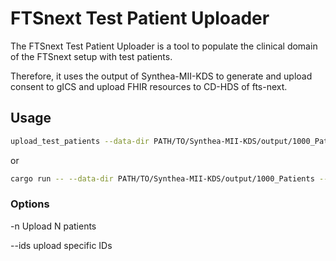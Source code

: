 # FTSnext Test Patient Uploader

The FTSnext Test Patient Uploader is a tool to populate the clinical domain of the FTSnext setup with test patients.

Therefore, it uses the output of Synthea-MII-KDS to generate and upload consent to gICS and upload FHIR resources to CD-HDS of fts-next.

## Usage

``` sh
upload_test_patients --data-dir PATH/TO/Synthea-MII-KDS/output/1000_Patients --docker-compose PATH/TO/fts-next/.github/test/compose.yaml --consent-template PATH/TO/fts-next/.github/scripts/consent.tmpl.json
```
or 
``` sh
cargo run -- --data-dir PATH/TO/Synthea-MII-KDS/output/1000_Patients --docker-compose PATH/TO/fts-next/.github/test/compose.yaml --consent-template PATH/TO/fts-next/.github/scripts/consent.tmpl.json
```

### Options
-n <N> Upload N patients

--ids <comma separated list of IDs> upload specific IDs
